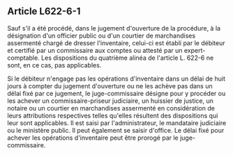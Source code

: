 Article L622-6-1
----
Sauf s'il a été procédé, dans le jugement d'ouverture de la procédure, à la
désignation d'un officier public ou d'un courtier de marchandises assermenté
chargé de dresser l'inventaire, celui-ci est établi par le débiteur et certifié
par un commissaire aux comptes ou attesté par un expert-comptable. Les
dispositions du quatrième alinéa de l'article L. 622-6 ne sont, en ce cas, pas
applicables.

Si le débiteur n'engage pas les opérations d'inventaire dans un délai de huit
jours à compter du jugement d'ouverture ou ne les achève pas dans un délai fixé
par ce jugement, le juge-commissaire désigne pour y procéder ou les achever un
commissaire-priseur judiciaire, un huissier de justice, un notaire ou un
courtier en marchandises assermenté en considération de leurs attributions
respectives telles qu'elles résultent des dispositions qui leur sont
applicables. Il est saisi par l'administrateur, le mandataire judiciaire ou le
ministère public. Il peut également se saisir d'office. Le délai fixé pour
achever les opérations d'inventaire peut être prorogé par le juge-commissaire.

